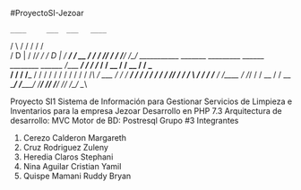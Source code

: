 #ProyectoSI-Jezoar

    
    ____     ___  ___   ____
   /    \   /  / /  /  /    \
  /  D  |  /  /_/  /  /  D  |
 /  ___/  /  __   /  /  ___/
/__/     /_ / /__/  /__/
    ___________   _______   _________         ______   ________   ______
   /____   ___/  /  ____/  /_____   /        / __  /  /  __   /  /  _   \
       /  /     /  /___         /  /        / / / /  /  / /  /  /  /_\  /
 ___  /  /     /  ____/        /  /        / / / /  /  /_/  /  /     __/
 \  \/  /     /  /____        /  /_____   / /_/ /  /  __   /  /  __  \
  \____/     /_______/       /________/  /_____/  /__/ /__/  /__/  \__\
  
Proyecto SI1 Sistema de Información para Gestionar Servicios de Limpieza e Inventarios para la empresa Jezoar
Desarrollo en PHP 7.3 
Arquitectura de desarrollo: MVC
Motor de BD: Postresql
Grupo #3
Integrantes 
1. Cerezo Calderon Margareth
2. Cruz Rodriguez Zuleny
3. Heredia Claros Stephani
4. Nina Aguilar Cristian Yamil
5. Quispe Mamani Ruddy Bryan
